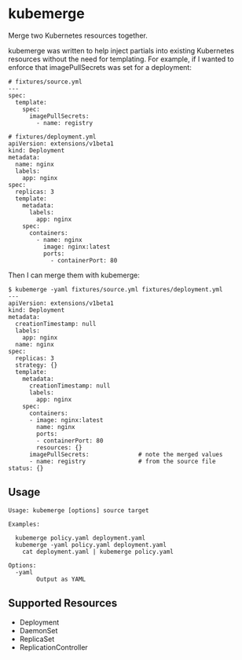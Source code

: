 # kubemerge

Merge two Kubernetes resources together.

kubemerge was written to help inject partials into existing Kubernetes resources without the need for templating. For example, if I wanted to enforce that imagePullSecrets was set for a deployment:

```
# fixtures/source.yml
---
spec:
  template:
    spec:
      imagePullSecrets:
        - name: registry
```

```
# fixtures/deployment.yml
apiVersion: extensions/v1beta1
kind: Deployment
metadata:
  name: nginx
  labels:
    app: nginx
spec:
  replicas: 3
  template:
    metadata:
      labels:
        app: nginx
    spec:
      containers:
        - name: nginx
          image: nginx:latest
          ports:
            - containerPort: 80
```

Then I can merge them with kubemerge:

```
$ kubemerge -yaml fixtures/source.yml fixtures/deployment.yml
---
apiVersion: extensions/v1beta1
kind: Deployment
metadata:
  creationTimestamp: null
  labels:
    app: nginx
  name: nginx
spec:
  replicas: 3
  strategy: {}
  template:
    metadata:
      creationTimestamp: null
      labels:
        app: nginx
    spec:
      containers:
      - image: nginx:latest
        name: nginx
        ports:
        - containerPort: 80
        resources: {}
      imagePullSecrets:              # note the merged values
      - name: registry               # from the source file
status: {}
```

## Usage

```
Usage: kubemerge [options] source target

Examples:

  kubemerge policy.yaml deployment.yaml
  kubemerge -yaml policy.yaml deployment.yaml
	cat deployment.yaml | kubemerge policy.yaml

Options:
  -yaml
    	Output as YAML
```

## Supported Resources

* Deployment
* DaemonSet
* ReplicaSet
* ReplicationController
